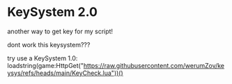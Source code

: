 # KeySystem 2.0
another way to get key for my script!



dont work this keysystem???


try use a KeySystem 1.0: loadstring(game:HttpGet("https://raw.githubusercontent.com/werumZov/keysys/refs/heads/main/KeyCheck.lua"))()
